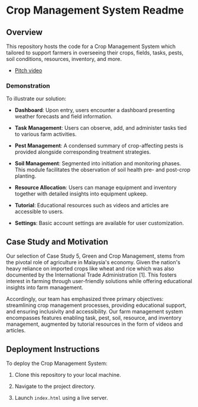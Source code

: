 # Crop Management System Readme

## Overview

This repository hosts the code for a Crop Management System which tailored to support farmers in overseeing their crops, fields, tasks, pests, soil conditions, resources, inventory, and more.
- [Pitch video](https://drive.google.com/file/d/1ipbcc-LhNtd0hpSKQN9-9rEmIAouPnsz/view?usp=sharing)

### Demonstration

To illustrate our solution:

- **Dashboard**: Upon entry, users encounter a dashboard presenting weather forecasts and field information.
  
- **Task Management**: Users can observe, add, and administer tasks tied to various farm activities.
  
- **Pest Management**: A condensed summary of crop-affecting pests is provided alongside corresponding treatment strategies.
  
- **Soil Management**: Segmented into initiation and monitoring phases. This module facilitates the observation of soil health pre- and post-crop planting.
  
- **Resource Allocation**: Users can manage equipment and inventory together with detailed insights into equipment upkeep.
  
- **Tutorial**: Educational resources such as videos and articles are accessible to users.
  
- **Settings**: Basic account settings are available for user customization.

## Case Study and Motivation

Our selection of Case Study 5, Green and Crop Management, stems from the pivotal role of agriculture in Malaysia's economy. Given the nation's heavy reliance on imported crops like wheat and rice which was also documented by the International Trade Administration [1]. This fosters interest in farming through user-friendly solutions while offering educational insights into farm management.

Accordingly, our team has emphasized three primary objectives: streamlining crop management processes, providing educational support, and ensuring inclusivity and accessibility. Our farm management system encompasses features enabling task, pest, soil, resource, and inventory management, augmented by tutorial resources in the form of videos and articles.

## Deployment Instructions

To deploy the Crop Management System:

1. Clone this repository to your local machine.
   
2. Navigate to the project directory.
   
3. Launch `index.html` using a live server.

